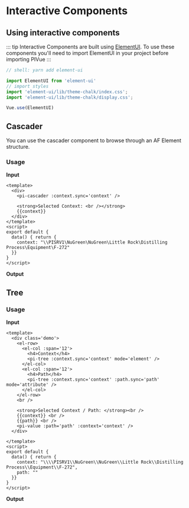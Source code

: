 # Interactive Components

## Using interactive components
::: tip
Interactive Components are built using [ElementUI](http://element.eleme.io/#/en-US). To use these components you'll need to import ElementUI in your project before importing PIVue
:::

```js
// shell: yarn add element-ui

import ElementUI from 'element-ui'
// import styles
import 'element-ui/lib/theme-chalk/index.css';
import 'element-ui/lib/theme-chalk/display.css';

Vue.use(ElementUI)
```

## Cascader
You can use the cascader component to browse through an AF Element structure.
### Usage
**Input**
```vue
<template>
  <div>
    <pi-cascader :context.sync='context' />

    <strong>Selected Context: <br /></strong>
    {{context}}
  </div>
</template>
<script>
export default {
  data() { return {
    context: "\\PISRV1\NuGreen\NuGreen\Little Rock\Distilling Process\Equipment\F-272"
  }}
}
</script>
```
<ClientOnly>
<demo-cascader />
</ClientOnly>

**Output**

## Tree
### Usage
**Input**
```vue
<template>
  <div class='demo'>
    <el-row>
      <el-col :span='12'>
        <h4>Context</h4>
        <pi-tree :context.sync='context' mode='element' />
      </el-col>
      <el-col :span='12'>
        <h4>Path</h4>
        <pi-tree :context.sync='context' :path.sync='path' mode='attribute' />
      </el-col>
    </el-row>
    <br />

    <strong>Selected Context / Path: </strong><br />
    {{context}} <br />
    {{path}} <br />
    <pi-value :path='path' :context='context' />
  </div>

</template>
<script>
export default {
  data() { return {
    context: "\\\\PISRV1\\NuGreen\\NuGreen\\Little Rock\\Distilling Process\\Equipment\\F-272",
    path: ""
  }}
}
</script>
```

**Output**
<ClientOnly>
<demo-tree />
</ClientOnly>
